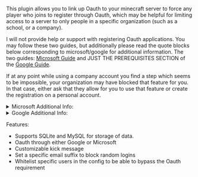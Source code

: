 This plugin allows you to link up Oauth to your minecraft server to force any player who joins to register through Oauth, which may be helpful for limiting access to a server to only people in a specific organization (such as a school, or a company).

I will not provide help or support with registering Oauth applications. You may follow these two guides, but additionally please read the quote blocks below corresponding to microsoft/google for additional information. The two guides: [Microsoft Guide](https://learn.microsoft.com/en-us/entra/identity-platform/quickstart-register-app?tabs=certificate) and JUST THE PREREQUISITES SECTION of the [Google Guide](https://developers.google.com/identity/protocols/oauth2/limited-input-device#prerequisites). 

If at any point while using a company account you find a step which seems to be impossible, your organization may have blocked that feature for you. In that case, either ask that they allow for you to use that feature or create the registration on a personal account.

<details>
<summary>Microsoft Additional Info:</summary>
In the "Register an Application" section, if you are creating this on a personal account, click "Accounts in any organizational directory and personal Microsoft accounts." If you are creating it on an account which is linked to the organization which you want to verify users are coming from, first verify that you are registering the app within the organization by clicking the settings button in the top right and checking that the organization you want to register under is marked as "Current" with a green check mark. Then, creating the application as per the guide, select "Accounts in this organizational directory only." Remember what you selected for later! You do not need to set a "redirect URI" and please skip that section. In the "Configure platform settings" section, select "Mobile and desktop applications" and click the https://login.live.com/oauth20_desktop.srf checkbox. Then, down below, set "Allow public client flows" to Yes and click save. After that, go back to the application overview (just below the smaller search box). Copy the "Application (client) ID" into the microsoft client ID in the config under "microsoft-settings". If you were creating this on a personal account earlier, in the config section for the plugin set the "tenant" to "common". Otherwise, copy the "Directory (tenant) ID" on the same page and set "tenant" to that value.
</details>

<details>
<summary>Google Additional Info:</summary>
> If it asks you to create a project and gives you the option of creating it within a certain organization, select the organization you wish to allow to log in to the Minecraft server. When going through the "OAuth consent screen" configuration, if you were able to register your project within the organization, you should select "Internal." If you can't, just select external. On the first page, configure all of the mandatory input fields and avoid doing any other ones as some have additional requirements. In scopes, press "Add or remove scopes" and select the ones ending in userinfo.email, userinfo.profile, and openid. In my experience those three should be at the top and be blank in the "API" column. Do not select ANY SCOPES besides those ones. Now scroll down and press "Update". If you did it right, those 3 scopes should show under "Your non-sensitive scopes" and both the other sections should be empty. You can just press "Save and Continue" and "Back to Dashboard" on the next two screens. Now you will be able to create the credentials as it says in the guide. Copy the Client ID and Client secret into the plugins config under "google-settings". Finally, go back to the "OAuth consent screen" menu and if under "Publishing Status" it says "Testing" press the "Publish App" button below it, and then press "Confirm". It should now say the "Publishing Status" is "In production."
</details>


Features:
- Supports SQLite and MySQL for storage of data.
- Oauth through either Google or Microsoft
- Customizable kick message
- Set a specific email suffix to block random logins
- Whitelist specific users in the config to be able to bypass the Oauth requirement
